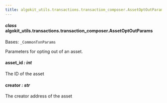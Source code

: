 ```yaml
---
title: algokit_utils.transactions.transaction_composer.AssetOptOutParams
---
```

#### *class* algokit_utils.transactions.transaction_composer.AssetOptOutParams

Bases: `_CommonTxnParams`

Parameters for opting out of an asset.

#### asset_id *: int*

The ID of the asset

#### creator *: str*

The creator address of the asset